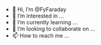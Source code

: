 - 👋 Hi, I’m @FyFaraday
- 👀 I’m interested in ...
- 🌱 I’m currently learning ...
- 💞️ I’m looking to collaborate on ...
- 📫 How to reach me ...

<!---
FyFaraday/FyFaraday is a ✨ special ✨ repository because its `README.md` (this file) appears on your GitHub profile.
You can click the Preview link to take a look at your changes.
--->
